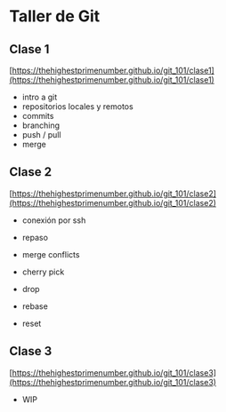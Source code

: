 # Taller de Git

## Clase 1

[https://thehighestprimenumber.github.io/git_101/clase1](https://thehighestprimenumber.github.io/git_101/clase1)

* intro a git
* repositorios locales y remotos
* commits
* branching
* push / pull
* merge

## Clase 2

[https://thehighestprimenumber.github.io/git_101/clase2](https://thehighestprimenumber.github.io/git_101/clase2)

* conexión por ssh

* repaso

* merge conflicts

* cherry pick

* drop

* rebase

* reset

  

## Clase 3

[https://thehighestprimenumber.github.io/git_101/clase3](https://thehighestprimenumber.github.io/git_101/clase3)

* WIP



